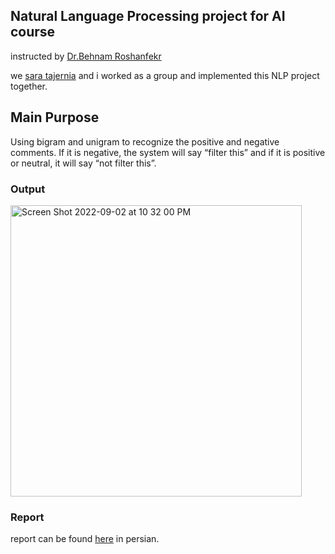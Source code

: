 ## Natural Language Processing project for AI course
instructed by [Dr.Behnam Roshanfekr](https://scholar.google.fr/citations?user=uU25R5IAAAAJ&hl=en)

we [sara tajernia](https://github.com/sara-tajernia/AL_Pro4/commits?author=sara-tajernia) and i worked as
a group and implemented this NLP project together.

## Main Purpose
Using bigram and unigram to recognize the positive and negative comments. If it is negative, the system will say “filter this” and if it is positive or neutral, it will say “not filter this”. 


### Output

<img width="466" alt="Screen Shot 2022-09-02 at 10 32 00 PM" src="https://user-images.githubusercontent.com/61980014/188211893-f8efea90-cdfb-4b59-9063-a6d75990708c.png">

### Report

report can be found [here](https://github.com/kianak2002/NLP_project/blob/main/AI_Pro4.pdf) in persian.

